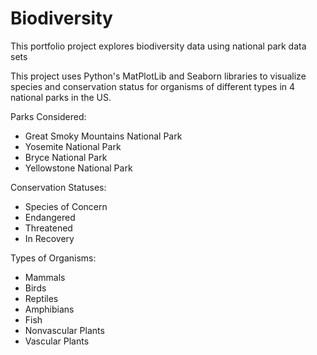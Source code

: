 # Biodiversity
This portfolio project explores biodiversity data using national park data sets

This project uses Python's MatPlotLib and Seaborn libraries to visualize species and conservation status for organisms of different types in 4 national parks in the US.

Parks Considered:
* Great Smoky Mountains National Park
* Yosemite National Park
* Bryce National Park
* Yellowstone National Park

Conservation Statuses:
* Species of Concern
* Endangered
* Threatened
* In Recovery

Types of Organisms:
* Mammals
* Birds
* Reptiles
* Amphibians
* Fish
* Nonvascular Plants
* Vascular Plants

